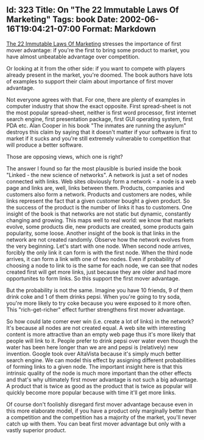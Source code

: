 Id: 323
Title: On "The 22 Immutable Laws Of Marketing"
Tags: book
Date: 2002-06-16T19:04:21-07:00
Format: Markdown
--------------

[The 22 Immutable Laws Of Marketing](http://www.amazon.com/The-22-Immutable-Laws-Marketing/dp/0887306667)
stresses the importance of first mover advantage: if you're the
first to bring some product to market, you have almost unbeatable
advantage over competition.

Or looking at it from the other side: if you want to compete with
players already present in the market, you're doomed. The book authors
have lots of examples to support their claim about importance of first
mover advantage.

Not everyone agrees with that. For one, there are plenty of examples in
computer industry that show the exact opposite. First spread-sheet is
not the most popular spread-sheet, neither is first word processor,
first internet search engine, first presentation package, first GUI
operating system, first PDA etc. Alan Cooper in his book "The inmates
are running the asylum" destroys this claim by saying that it doesn't
matter if your software is first to market if it sucks and you're still
extremely vulnerable to competition that will produce a better software.

Those are opposing views, which one is right?

The answer I found so far the most plausible is buried inside the book
"Linked - the new science of networks". A network is just a set of nodes
connected with links. Web sites obviously form a network - a node is a
web page and links are, well, links between them. Products, companies
and customers also form a network. Products and customers are nodes,
while links represent the fact that a given customer bought a given
product. So the success of the product is the number of links it has to
customers. One insight of the book is that networks are not static but
dynamic, constantly changing and growing. This maps well to real world:
we know that markets evolve, some products die, new products are
created, some products gain popularity, some loose. Another insight of
the book is that links in the network are not created randomly. Observe
how the network evolves from the very beginning. Let's start with one
node. When second node arrives, forcibly the only link it can form is
with the first node. When the third node arrives, it can form a link
with one of two nodes. Even if probability of choosing a node to link to
is the same for each node, we can see that nodes created first will get
more links, just because they are older and had more opportunites to
form links. So this support the first mover advantage.

But the probability is not the same. Imagine you have 10 friends, 9 of
them drink coke and 1 of them drinks pepsi. When you're going to try
soda, you're more likely to try coke because you were exposed to it more
often. This "rich-get-richer" effect further strengthens first mover
advantage.

So how could late comer ever win (i.e. create a lot of links)
in the network? It's because all nodes are not created equal. A web site
with interesting content is more attractive than an empty web page thus
it's more likely that people will link to it. People prefer to drink
pepsi over water even though the water has been here longer than we are
and pepsi is (relatively) new invention. Google took over AltaVista
because it's simply much better search engine. We can model this effect
by assigning different probabilities of forming links to a given node.
The important insight here is that this intrinsic quality of the node is
much more important than the other effects and that's why ultimately
first mover advantage is not such a big advantage. A product that is
twice as good as the product that is twice as popular will quickly
become more popular because with time it'll get more links.

Of course don't foolishly disregard first mover advantage because even
in this more elaborate model, if you have a product only marginally
better than a competition and the competition has a majority of the
market, you'll never catch up with them. You can beat first mover
advantage but only with a vastly superior product.
